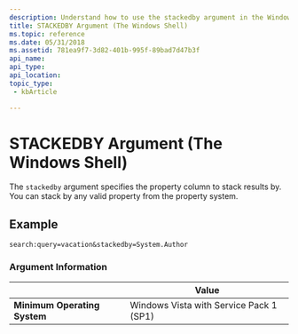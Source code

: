 ```yaml
---
description: Understand how to use the stackedby argument in the Windows Shell UI. This argument specifies the property column to stack results by.
title: STACKEDBY Argument (The Windows Shell)
ms.topic: reference
ms.date: 05/31/2018
ms.assetid: 781ea9f7-3d82-401b-995f-89bad7d47b3f
api_name: 
api_type: 
api_location: 
topic_type: 
 - kbArticle

---
```


# STACKEDBY Argument (The Windows Shell)

The `stackedby` argument specifies the property column to stack results by. You can stack by any valid property from the property system.

## Example


```
search:query=vacation&stackedby=System.Author
```



### Argument Information



|                              | Value                                   |
|------------------------------|-----------------------------------------|
| **Minimum Operating System** | Windows Vista with Service Pack 1 (SP1) |



 

 

 



